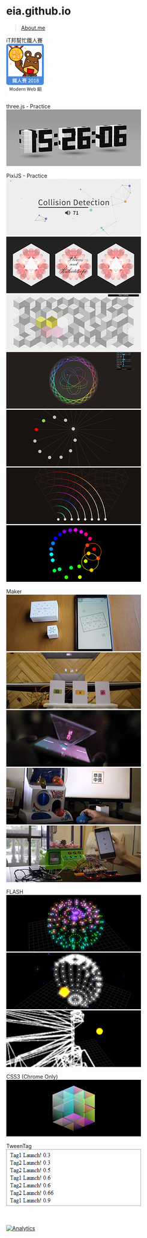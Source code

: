 eia.github.io
=============
> [About.me](http:about.me/eia) <br/>


iT邦幫忙鐵人賽<br/>
[![alt](2018ironman/pics/ironman_sticker-9-web.png)](https://ithelp.ithome.com.tw/users/20106532/ironman/1249)

three.js - Practice<br/>
[![alt](threejs/170719/demo_359x150.jpg)](http://eia.github.io/threejs/170719/?s=io)

PixiJS - Practice <br/>
[![alt](pixijs/170613/demo_359x150.jpg)](http://eia.github.io/pixijs/170613/)
[![alt](pixijs/170419/demo_359x150.jpg)](http://eia.github.io/pixijs/170419/)
[![alt](pixijs/170329/demo_359x150.jpg)](http://eia.github.io/pixijs/170329/)
[![alt](pixijs/170320/demo_359x150.jpg)](http://eia.github.io/pixijs/170320/)
[![alt](pixijs/170317/demo_359x150.jpg)](http://eia.github.io/pixijs/170317/)
[![alt](pixijs/160913/demo_359x150.jpg)](http://eia.github.io/pixijs/160913/)
[![alt](pixijs/160906/demo_359x150.jpg)](http://eia.github.io/pixijs/160906/)

Maker <br/>
[![alt](demo/170917/demo_359x150.jpg)](http://eia.github.io/demo/170917/)
[![alt](demo/160406/demo_359x150.jpg)](http://eia.github.io/demo/160406/)
[![alt](demo/160224/demo_359x150.jpg)](http://eia.github.io/demo/160224/)
[![alt](demo/150805/demo_359x150.jpg)](http://eia.github.io/demo/150805/)
[![alt](demo/150525/demo_359x150.jpg)](http://eia.github.io/demo/150525/)

FLASH <br/>
[![alt](demo/130822/demo_359x150.jpg)](http://eia.github.io/demo/130822/)
[![alt](demo/130823/demo_359x150.jpg)](http://eia.github.io/demo/130823/)
[![alt](demo/130824/demo_359x150.jpg)](http://eia.github.io/demo/130824/)

CSS3 (Chrome Only) <br/>
[![alt](demo/131203/demo_359x150.jpg)](http://eia.github.io/demo/131203/lv11.html)

TweenTag <br/>
[![alt](demo/140819/demo_359x150.jpg)](http://eia.github.io/demo/140819/demo.html)

<br/><br/>
[![Analytics](https://ga-beacon.appspot.com/UA-17772443-6/index)](https://github.com/igrigorik/ga-beacon)